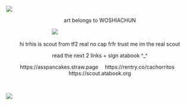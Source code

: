 ![](https://i.postimg.cc/Xv6Z3Lvq/117-sin-t-tulo-20241201180026.png)
<p align="center">
  art belongs to WOSHIACHUN
</p>

⠀⠀⠀⠀⠀⠀⠀⠀⠀⠀⠀⠀![](https://i.postimg.cc/W4p7Tszh/114-sin-t-tulo-20241201180409.png)
<p align="center">
hi trhis is scout from tf2 real no cap frfr trust me im the real scout
</p>
<p align="center">
read the next 2 links + sign atabook ^_^
</p>

<p align="center">
https://asspancakes.straw.page ⠀
https://rentry.co/cachorritos ⠀
https://scout.atabook.org
</p>
⠀⠀⠀⠀⠀⠀⠀⠀⠀⠀⠀⠀⠀⠀⠀⠀⠀⠀⠀⠀⠀⠀

![](https://i.postimg.cc/wvTjTGYq/117-sin-t-tulo-20241201180031.png)
